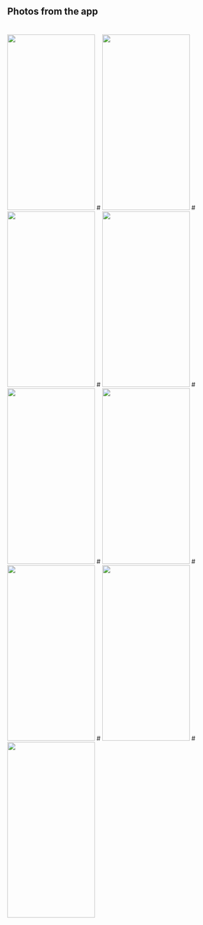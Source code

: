 ## Photos from the app
#
<img src="https://github.com/ghassan-amreyah/Wasselha/assets/114358612/e5044148-151b-424d-a12c-67fb5398ea28" width="200" height="400"/>
#
<img src="https://github.com/ghassan-amreyah/Wasselha/assets/114358612/0ba8c1ce-0ea0-44ef-8b42-90b6e5e2c96c" width="200" height="400"/>
#
<img src="https://github.com/ghassan-amreyah/Wasselha/assets/114358612/401d5c12-915a-4038-8c8f-3c171c616190" width="200" height="400"/>
#
<img src="https://github.com/ghassan-amreyah/Wasselha/assets/114358612/2f247746-48a9-4262-a28e-db35bb3436f0" width="200" height="400"/>
#
<img src="https://github.com/ghassan-amreyah/Wasselha/assets/114358612/23ef0efb-a416-45e6-945e-dc180637282f" width="200" height="400"/>
#
<img src="https://github.com/ghassan-amreyah/Wasselha/assets/114358612/9a8ee01b-e17e-4a4b-972e-473ed2586c8d" width="200" height="400"/>
#
<img src="https://github.com/ghassan-amreyah/Wasselha/assets/114358612/dfc5dfa4-a5b9-45ff-9388-c4fb55472c10" width="200" height="400"/>
#
<img src="https://github.com/ghassan-amreyah/Wasselha/assets/114358612/9e693523-fd62-425f-baeb-5d6e638bd07b" width="200" height="400"/>
#
<img src="https://github.com/ghassan-amreyah/Wasselha/assets/114358612/a0a20d22-6af9-4279-b9e1-640a342dc6dc" width="200" height="400"/>

